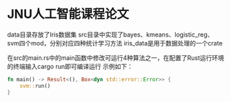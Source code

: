 # JNU人工智能课程论文

data目录存放了Iris数据集
src目录中实现了bayes、kmeans、logistic_reg、svm四个mod，分别对应四种统计学习方法
iris_data是用于数据处理的一个crate

在src的main.rs中的main函数中修改可运行4种算法之一，在配置了Rust运行环境的终端输入cargo run即可编译运行
示例如下：
```rust
fn main() -> Result<(), Box<dyn std::error::Error>> {
    svm::run()
}
```
